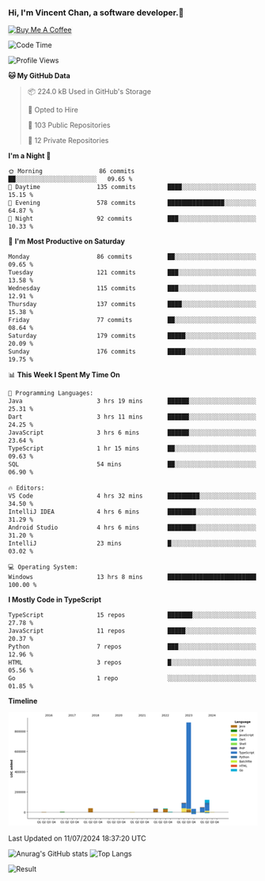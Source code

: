 ### Hi, I'm Vincent Chan, a software developer.👋
<a href="https://buymeacoffee.com/vincentchan" target="_blank"><img src="https://www.buymeacoffee.com/assets/img/custom_images/orange_img.png" alt="Buy Me A Coffee" style="height: 41px !important;width: 174px !important;box-shadow: 0px 3px 2px 0px rgba(190, 190, 190, 0.5) !important;-webkit-box-shadow: 0px 3px 2px 0px rgba(190, 190, 190, 0.5) !important;" ></a>
<!--
**hkvincent/hkvincent** is a ✨ _special_ ✨ repository because its `README.md` (this file) appears on your GitHub profile.

Here are some ideas to get you started:

- 🔭 I’m currently working on ...
- 🌱 I’m currently learning ...
- 👯 I’m looking to collaborate on ...
- 🤔 I’m looking for help with ...
- 💬 Ask me about ...
- 📫 How to reach me: ...
- 😄 Pronouns: ...
- ⚡ Fun fact: ...
-->
<!--START_SECTION:waka-->
![Code Time](http://img.shields.io/badge/Code%20Time-1%2C296%20hrs%2017%20mins-blue)

![Profile Views](http://img.shields.io/badge/Profile%20Views-0-blue)

**🐱 My GitHub Data** 

> 📦 224.0 kB Used in GitHub's Storage 
 > 
> 💼 Opted to Hire
 > 
> 📜 103 Public Repositories 
 > 
> 🔑 12 Private Repositories 
 > 
**I'm a Night 🦉** 

```text
🌞 Morning                86 commits          ██░░░░░░░░░░░░░░░░░░░░░░░   09.65 % 
🌆 Daytime                135 commits         ████░░░░░░░░░░░░░░░░░░░░░   15.15 % 
🌃 Evening                578 commits         ████████████████░░░░░░░░░   64.87 % 
🌙 Night                  92 commits          ███░░░░░░░░░░░░░░░░░░░░░░   10.33 % 
```
📅 **I'm Most Productive on Saturday** 

```text
Monday                   86 commits          ██░░░░░░░░░░░░░░░░░░░░░░░   09.65 % 
Tuesday                  121 commits         ███░░░░░░░░░░░░░░░░░░░░░░   13.58 % 
Wednesday                115 commits         ███░░░░░░░░░░░░░░░░░░░░░░   12.91 % 
Thursday                 137 commits         ████░░░░░░░░░░░░░░░░░░░░░   15.38 % 
Friday                   77 commits          ██░░░░░░░░░░░░░░░░░░░░░░░   08.64 % 
Saturday                 179 commits         █████░░░░░░░░░░░░░░░░░░░░   20.09 % 
Sunday                   176 commits         █████░░░░░░░░░░░░░░░░░░░░   19.75 % 
```


📊 **This Week I Spent My Time On** 

```text
💬 Programming Languages: 
Java                     3 hrs 19 mins       ██████░░░░░░░░░░░░░░░░░░░   25.31 % 
Dart                     3 hrs 11 mins       ██████░░░░░░░░░░░░░░░░░░░   24.25 % 
JavaScript               3 hrs 6 mins        ██████░░░░░░░░░░░░░░░░░░░   23.64 % 
TypeScript               1 hr 15 mins        ██░░░░░░░░░░░░░░░░░░░░░░░   09.63 % 
SQL                      54 mins             ██░░░░░░░░░░░░░░░░░░░░░░░   06.90 % 

🔥 Editors: 
VS Code                  4 hrs 32 mins       █████████░░░░░░░░░░░░░░░░   34.50 % 
IntelliJ IDEA            4 hrs 6 mins        ████████░░░░░░░░░░░░░░░░░   31.29 % 
Android Studio           4 hrs 6 mins        ████████░░░░░░░░░░░░░░░░░   31.20 % 
IntelliJ                 23 mins             █░░░░░░░░░░░░░░░░░░░░░░░░   03.02 % 

💻 Operating System: 
Windows                  13 hrs 8 mins       █████████████████████████   100.00 % 
```

**I Mostly Code in TypeScript** 

```text
TypeScript               15 repos            ███████░░░░░░░░░░░░░░░░░░   27.78 % 
JavaScript               11 repos            █████░░░░░░░░░░░░░░░░░░░░   20.37 % 
Python                   7 repos             ███░░░░░░░░░░░░░░░░░░░░░░   12.96 % 
HTML                     3 repos             █░░░░░░░░░░░░░░░░░░░░░░░░   05.56 % 
Go                       1 repo              ░░░░░░░░░░░░░░░░░░░░░░░░░   01.85 % 
```



**Timeline**

![Lines of Code chart](https://raw.githubusercontent.com/hkvincent/hkvincent/main/assets/bar_graph.png)


 Last Updated on 11/07/2024 18:37:20 UTC
<!--END_SECTION:waka-->
![Anurag's GitHub stats](https://github-readme-stats.vercel.app/api?username=hkvincent&rank_icon=github&hide=contribs,prs)
![Top Langs](https://github-readme-stats.vercel.app/api/top-langs/?username=hkvincent&layout=compact)

![Result](https://image-keeper.vincentchan.workers.dev/file/eff033ac20714fe72c62b.png)
